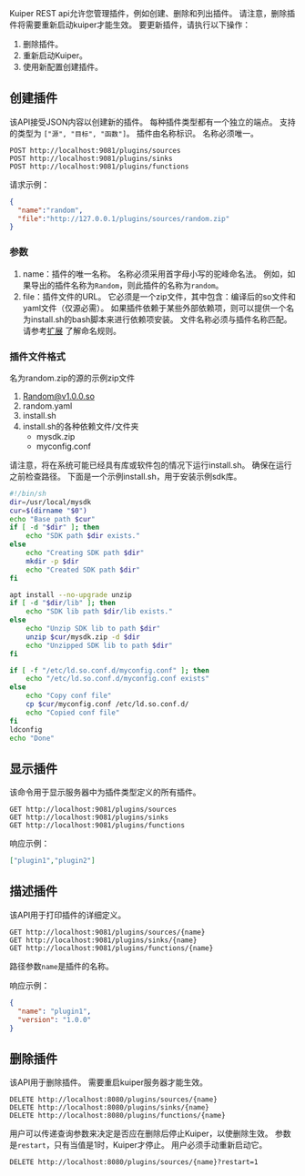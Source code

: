 Kuiper REST api允许您管理插件，例如创建、删除和列出插件。 请注意，删除插件将需要重新启动kuiper才能生效。 要更新插件，请执行以下操作：

1. 删除插件。
2. 重新启动Kuiper。
3. 使用新配置创建插件。

## 创建插件

该API接受JSON内容以创建新的插件。 每种插件类型都有一个独立的端点。 支持的类型为 `["源", "目标", "函数"]`。 插件由名称标识。 名称必须唯一。

```shell
POST http://localhost:9081/plugins/sources
POST http://localhost:9081/plugins/sinks
POST http://localhost:9081/plugins/functions
```
请求示例：

```json
{
  "name":"random",
  "file":"http://127.0.0.1/plugins/sources/random.zip"
}
```

### 参数

1. name：插件的唯一名称。 名称必须采用首字母小写的驼峰命名法。 例如，如果导出的插件名称为`Random`，则此插件的名称为`random`。
2. file：插件文件的URL。 它必须是一个zip文件，其中包含：编译后的so文件和yaml文件（仅源必需）。 如果插件依赖于某些外部依赖项，则可以提供一个名为install.sh的bash脚本来进行依赖项安装。 文件名称必须与插件名称匹配。 请参考[扩展](../extension/overview.md) 了解命名规则。

### 插件文件格式
名为random.zip的源的示例zip文件
1. Random@v1.0.0.so
2. random.yaml
3. install.sh
4. install.sh的各种依赖文件/文件夹
   - mysdk.zip
   - myconfig.conf  

请注意，将在系统可能已经具有库或软件包的情况下运行install.sh。 确保在运行之前检查路径。 下面是一个示例install.sh，用于安装示例sdk库。 

```bash
#!/bin/sh
dir=/usr/local/mysdk
cur=$(dirname "$0")
echo "Base path $cur" 
if [ -d "$dir" ]; then
    echo "SDK path $dir exists." 
else
    echo "Creating SDK path $dir"
    mkdir -p $dir
    echo "Created SDK path $dir"
fi

apt install --no-upgrade unzip
if [ -d "$dir/lib" ]; then
    echo "SDK lib path $dir/lib exists." 
else
    echo "Unzip SDK lib to path $dir"
    unzip $cur/mysdk.zip -d $dir
    echo "Unzipped SDK lib to path $dir"
fi

if [ -f "/etc/ld.so.conf.d/myconfig.conf" ]; then
    echo "/etc/ld.so.conf.d/myconfig.conf exists"
else
    echo "Copy conf file"
    cp $cur/myconfig.conf /etc/ld.so.conf.d/
    echo "Copied conf file"
fi
ldconfig
echo "Done"
```

## 显示插件

该命令用于显示服务器中为插件类型定义的所有插件。

```shell
GET http://localhost:9081/plugins/sources
GET http://localhost:9081/plugins/sinks
GET http://localhost:9081/plugins/functions
```

响应示例：

```json
["plugin1","plugin2"]
```

## 描述插件

该API用于打印插件的详细定义。

```shell
GET http://localhost:9081/plugins/sources/{name}
GET http://localhost:9081/plugins/sinks/{name}
GET http://localhost:9081/plugins/functions/{name}
```

路径参数`name`是插件的名称。

响应示例：

```json
{
  "name": "plugin1",
  "version": "1.0.0"
}
```

## 删除插件

该API用于删除插件。 需要重启kuiper服务器才能生效。

```shell
DELETE http://localhost:8080/plugins/sources/{name}
DELETE http://localhost:8080/plugins/sinks/{name}
DELETE http://localhost:8080/plugins/functions/{name}
```
用户可以传递查询参数来决定是否应在删除后停止Kuiper，以使删除生效。 参数是`restart`，只有当值是1时，Kuiper才停止。 用户必须手动重新启动它。

```shell
DELETE http://localhost:8080/plugins/sources/{name}?restart=1
```